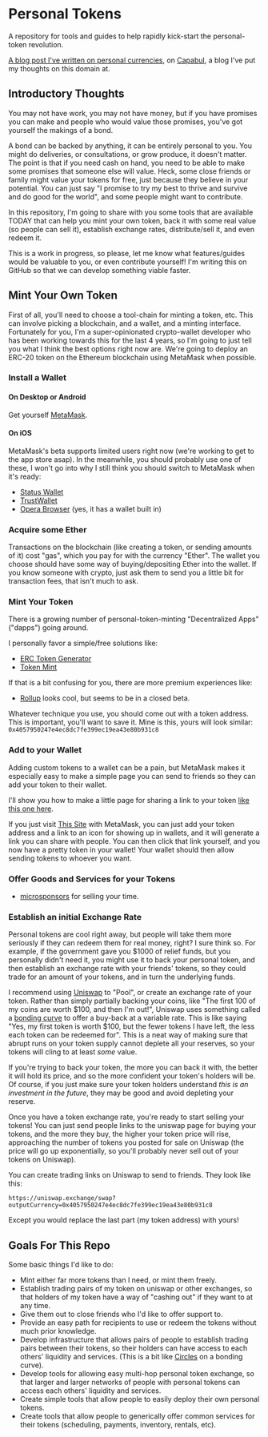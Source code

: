 # Personal Tokens

A repository for tools and guides to help rapidly kick-start the personal-token revolution.

[A blog post I've written on personal currencies](https://medium.com/capabul/its-all-subjective-valuation-577fb5ad067f), on [Capabul](), a blog I've put my thoughts on this domain at.

## Introductory Thoughts

You may not have work, you may not have money, but if you have promises you can make and people who would value those promises, you've got yourself the makings of a bond.

A bond can be backed by anything, it can be entirely personal to you. You might do deliveries, or consultations, or grow produce, it doesn't matter. The point is that if you need cash on hand, you need to be able to make some promises that someone else will value. Heck, some close friends or family might value your tokens for free, just because they believe in your potential. You can just say "I promise to try my best to thrive and survive and do good for the world", and some people might want to contribute.

In this repository, I'm going to share with you some tools that are available TODAY that can help you mint your own token, back it with some real value (so people can sell it), establish exchange rates, distribute/sell it, and even redeem it.

This is a work in progress, so please, let me know what features/guides would be valuable to you, or even contribute yourself! I'm writing this on GitHub so that we can develop something viable faster.

## Mint Your Own Token

First of all, you'll need to choose a tool-chain for minting a token, etc. This can involve picking a blockchain, and a wallet, and a minting interface. Fortunately for you, I'm a super-opinionated crypto-wallet developer who has been working towards this for the last 4 years, so I'm going to just tell you what I think the best options right now are. We're going to deploy an ERC-20 token on the Ethereum blockchain using MetaMask when possible.

### Install a Wallet

#### On Desktop or Android

Get yourself [MetaMask](https://metamask.io/).

#### On iOS

MetaMask's beta supports limited users right now (we're working to get to the app store asap). In the meanwhile, you should probably use one of these, I won't go into why I still think you should switch to MetaMask when it's ready:

- [Status Wallet](https://status.im/)
- [TrustWallet](https://trustwallet.com/ethereum-wallet/)
- [Opera Browser](https://www.opera.com/) (yes, it has a wallet built in)

### Acquire some Ether

Transactions on the blockchain (like creating a token, or sending amounts of it) cost "gas", which you pay for with the currency "Ether". The wallet you choose should have some way of buying/depositing Ether into the wallet. If you know someone with crypto, just ask them to send you a little bit for transaction fees, that isn't much to ask.

### Mint Your Token

There is a growing number of personal-token-minting "Decentralized Apps" ("dapps") going around.

I personally favor a simple/free solutions like:
- [ERC Token Generator](https://vittominacori.github.io/erc20-generator/)
- [Token Mint](https://rekmarks.github.io/tokenminter/)

If that is a bit confusing for you, there are more premium experiences like:
- [Rollup](https://twitter.com/tryrollhq) looks cool, but seems to be in a closed beta.

Whatever technique you use, you should come out with a token address. This is important, you'll want to save it. Mine is this, yours will look similar:
`0x4057950247e4ec8dc7fe399ec19ea43e80b931c8`

### Add to your Wallet

Adding custom tokens to a wallet can be a pain, but MetaMask makes it especially easy to make a simple page you can send to friends so they can add your token to their wallet.

I'll show you how to make a little page for sharing a link to your token [like this one here](https://vittominacori.github.io/watch-token/detail.html?address=0x4057950247e4ec8dc7fe399ec19ea43e80b931c8&network=mainnet&logo=http%3A%2F%2Fdanfinlay.com%2Fpics%2Favatar%2F64.jpg).

If you just visit [This Site](https://vittominacori.github.io/watch-token/) with MetaMask, you can just add your token address and a link to an icon for showing up in wallets, and it will generate a link you can share with people. You can then click that link yourself, and you now have a pretty token in your wallet! Your wallet should then allow sending tokens to whoever you want.

### Offer Goods and Services for your Tokens

- [microsponsors](https://microsponsors.io/) for selling your time.

### Establish an initial Exchange Rate

Personal tokens are cool right away, but people will take them more seriously if they can redeem them for real money, right? I sure think so. For example, if the government gave you $1000 of relief funds, but you personally didn't need it, you might use it to back your personal token, and then establish an exchange rate with your friends' tokens, so they could trade for an amount of your tokens, and in turn the underlying funds.

I recommend using [Uniswap](https://uniswap.exchange/add-liquidity) to "Pool", or create an exchange rate of your token. Rather than simply partially backing your coins, like "The first 100 of my coins are worth $100, and then I'm out!", Uniswap uses something called a [bonding curve](https://yos.io/2018/11/10/bonding-curves/) to offer a buy-back at a variable rate. This is like saying "Yes, my first token is worth $100, but the fewer tokens I have left, the less each token can be redeemed for". This is a neat way of making sure that abrupt runs on your token supply cannot deplete all your reserves, so your tokens will cling to at least _some_ value.

If you're trying to back your token, the more you can back it with, the better it will hold its price, and so the more confident your token's holders will be. Of course, if you just make sure your token holders understand _this is an investment in the future_, they may be good and avoid depleting your reserve.

Once you have a token exchange rate, you're ready to start selling your tokens! You can just send people links to the uniswap page for buying your tokens, and the more they buy, the higher your token price will rise, approaching the number of tokens you posted for sale on Uniswap (the price will go up exponentially, so you'll probably never sell out of your tokens on Uniswap).

You can create trading links on Uniswap to send to friends. They look like this:

`https://uniswap.exchange/swap?outputCurrency=0x4057950247e4ec8dc7fe399ec19ea43e80b931c8`

Except you would replace the last part (my token address) with yours!

## Goals For This Repo

Some basic things I'd like to do:

- Mint either far more tokens than I need, or mint them freely.
- Establish trading pairs of my token on uniswap or other exchanges, so that holders of my token have a way of "cashing out" if they want to at any time.
- Give them out to close friends who I'd like to offer support to.
- Provide an easy path for recipients to use or redeem the tokens without much prior knowledge.
- Develop infrastructure that allows pairs of people to establish trading pairs between their tokens, so their holders can have access to each others' liquidity and services. (This is a bit like [Circles](https://joincircles.net/) on a bonding curve).
- Develop tools for allowing easy multi-hop personal token exchange, so that larger and larger networks of people with personal tokens can access each others' liquidity and services.
- Create simple tools that allow people to easily deploy their own personal tokens.
- Create tools that allow people to generically offer common services for their tokens (scheduling, payments, inventory, rentals, etc).

